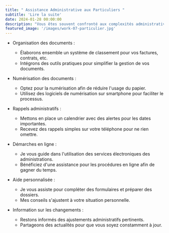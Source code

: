 ```yaml
---
title: " Assistance Administrative aux Particuliers "
subtitle: 'Lire la suite'
date: 2024-01-28 00:00:00
description: "Vous êtes souvent confronté aux complexités administratives liées, à la gestion des documents, aux administrations" 
featured_image: '/images/work-07-particulier.jpg'
---
```

* Organisation des documents :
    * Élaborons ensemble un système de classement pour vos factures, contrats, etc.
    * Intégrons des outils pratiques pour simplifier la gestion de vos documents.

* Numérisation des documents :
    * Optez pour la numérisation afin de réduire l'usage du papier.
    * Utilisez des logiciels de numérisation sur smartphone pour faciliter le processus.

* Rappels administratifs :
    * Mettons en place un calendrier avec des alertes pour les dates importantes.
    * Recevez des rappels simples sur votre téléphone pour ne rien omettre.

* Démarches en ligne :
    * Je vous guide dans l'utilisation des services électroniques des administrations.
    * Bénéficiez d'une assistance pour les procédures en ligne afin de gagner du temps.

* Aide personnalisée :
    * Je vous assiste pour compléter des formulaires et préparer des dossiers.
    * Mes conseils s'ajustent à votre situation personnelle.
    
* Information sur les changements :
    * Restons informés des ajustements administratifs pertinents.
    * Partageons des actualités pour que vous soyez constamment à jour.


